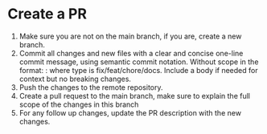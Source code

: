 # Create a PR

1. Make sure you are not on the main branch, if you are, create a new branch.
2. Commit all changes and new files with a clear and concise one-line commit
   message, using semantic commit notation. Without scope in the format: <type>:
   <description> where type is fix/feat/chore/docs. Include a body if needed for
   context but no breaking changes.
3. Push the changes to the remote repository.
4. Create a pull request to the main branch, make sure to explain the full scope
   of the changes in this branch
5. For any follow up changes, update the PR description with the new changes.
